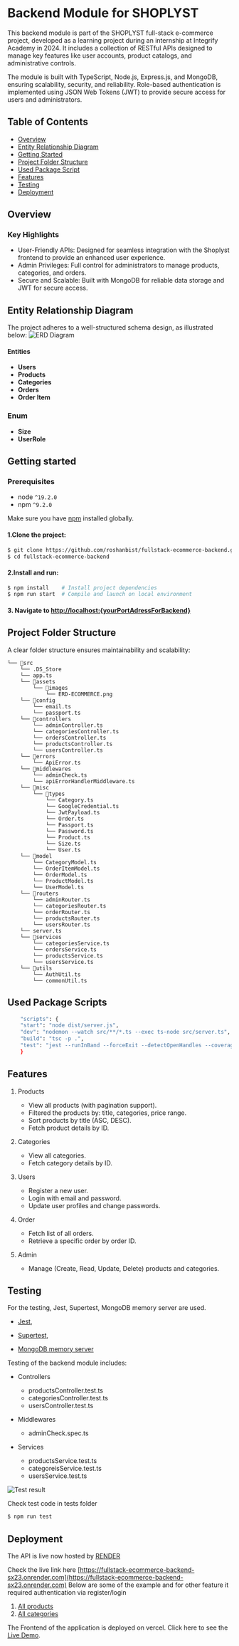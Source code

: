 # Backend Module for SHOPLYST

This backend module is part of the SHOPLYST full-stack e-commerce project, developed as a learning project during an internship at Integrify Academy in 2024. It includes a collection of RESTful APIs designed to manage key features like user accounts, product catalogs, and administrative controls.

The module is built with TypeScript, Node.js, Express.js, and MongoDB, ensuring scalability, security, and reliability. Role-based authentication is implemented using JSON Web Tokens (JWT) to provide secure access for users and administrators.

## Table of Contents

- [Overview](#overview)
- [Entity Relationship Diagram](#entity-relationship-diagram)
- [Getting Started](#getting-started)
- [Project Folder Structure](#project-folder-structure)
- [Used Package Script](#used-package-scripts)
- [Features](#features)
- [Testing](#testing)
- [Deployment](#deployment)

## Overview

### Key Highlights

- User-Friendly APIs: Designed for seamless integration with the Shoplyst frontend to provide an enhanced user experience.
- Admin Privileges: Full control for administrators to manage products, categories, and orders.
- Secure and Scalable: Built with MongoDB for reliable data storage and JWT for secure access.

## Entity Relationship Diagram

The project adheres to a well-structured schema design, as illustrated below:
![ERD Diagram](./src/assets/images/ERD-ECOMMERCE.png)

#### Entities

- **Users**
- **Products**
- **Categories**
- **Orders**
- **Order Item**

### Enum

- **Size**
- **UserRole**

## Getting started

### Prerequisites

- node `^19.2.0`
- npm `^9.2.0`

Make sure you have [npm](https://www.npmjs.com/get-npm) installed globally.

#### 1.Clone the project:

```bash
$ git clone https://github.com/roshanbist/fullstack-ecommerce-backend.git
$ cd fullstack-ecommerce-backend
```

#### 2.Install and run:

```bash
$ npm install    # Install project dependencies
$ npm run start  # Compile and launch on local environment
```

#### 3. Navigate to [http://localhost:{yourPortAdressForBackend}](http://localhost:8080)

## Project Folder Structure

A clear folder structure ensures maintainability and scalability:

```
└── 📁src
    └── .DS_Store
    └── app.ts
    └── 📁assets
        └── 📁images
            └── ERD-ECOMMERCE.png
    └── 📁config
        └── email.ts
        └── passport.ts
    └── 📁controllers
        └── adminController.ts
        └── categoriesController.ts
        └── ordersController.ts
        └── productsController.ts
        └── usersController.ts
    └── 📁errors
        └── ApiError.ts
    └── 📁middlewares
        └── adminCheck.ts
        └── apiErrorHandlerMiddleware.ts
    └── 📁misc
        └── 📁types
            └── Category.ts
            └── GoogleCredential.ts
            └── JwtPayload.ts
            └── Order.ts
            └── Passport.ts
            └── Password.ts
            └── Product.ts
            └── Size.ts
            └── User.ts
    └── 📁model
        └── CategoryModel.ts
        └── OrderItemModel.ts
        └── OrderModel.ts
        └── ProductModel.ts
        └── UserModel.ts
    └── 📁routers
        └── adminRouter.ts
        └── categoriesRouter.ts
        └── orderRouter.ts
        └── productsRouter.ts
        └── usersRouter.ts
    └── server.ts
    └── 📁services
        └── categoriesService.ts
        └── ordersService.ts
        └── productsService.ts
        └── usersService.ts
    └── 📁utils
        └── AuthUtil.ts
        └── commonUtil.ts
```

## Used Package Scripts

```bash
    "scripts": {
    "start": "node dist/server.js",
    "dev": "nodemon --watch src/**/*.ts --exec ts-node src/server.ts",
    "build": "tsc -p .",
    "test": "jest --runInBand --forceExit --detectOpenHandles --coverage  --verbose false"
    }
```

## Features

1.  Products

    - View all products (with pagination support).
    - Filtered the products by: title, categories, price range.
    - Sort products by title (ASC, DESC).
    - Fetch product details by ID.

2.  Categories

    - View all categories.
    - Fetch category details by ID.

3.  Users

    - Register a new user.
    - Login with email and password.
    - Update user profiles and change passwords.

4.  Order

    - Fetch list of all orders.
    - Retrieve a specific order by order ID.

5.  Admin
    - Manage (Create, Read, Update, Delete) products and categories.

## Testing

For the testing, Jest, Supertest, MongoDB memory server are used.

- [Jest](https://jestjs.io/),

- [Supertest](https://www.npmjs.com/package/supertest),

- [MongoDB memory server](https://www.npmjs.com/package/mongodb-memory-server)

Testing of the backend module includes:

- Controllers
  - productsController.test.ts
  - categoriesController.test.ts
  - usersController.test.ts
- Middlewares
  - adminCheck.spec.ts
- Services

  - productsService.test.ts
  - categoreisService.test.ts
  - usersService.test.ts

![Test result](./src/assets/images/backend-testing.png)

Check test code in tests folder

```bash
$ npm run test
```

## Deployment

The API is live now hosted by [RENDER](https://render.com/)

Check the live link here [https://fullstack-ecommerce-backend-sx23.onrender.com](https://fullstack-ecommerce-backend-sx23.onrender.com)
Below are some of the example and for other feature it required authentication via register/login

1. [All products](https://fullstack-ecommerce-backend-sx23.onrender.com/api/v1/products)
2. [All categories](https://fullstack-ecommerce-backend-sx23.onrender.com/api/v1/categories)

The Frontend of the application is deployed on vercel. Click here to see the [Live Demo](https://fullstack-ecommerce-frontend-sage.vercel.app/).
